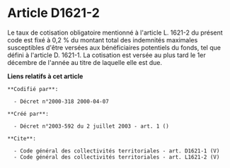 # Article D1621-2

Le taux de cotisation obligatoire mentionné à l'article L. 1621-2 du présent code est fixé à 0,2 % du montant total des
indemnités maximales susceptibles d'être versées aux bénéficiaires potentiels du fonds, tel que défini à l'article D. 1621-1.
La cotisation est versée au plus tard le 1er décembre de l'année au titre de laquelle elle est due.

**Liens relatifs à cet article**

	**Codifié par**:

	  - Décret n°2000-318 2000-04-07

	**Créé par**:

	  - Décret n°2003-592 du 2 juillet 2003 - art. 1 ()

	**Cite**:

	  - Code général des collectivités territoriales - art. D1621-1 (V)
	  - Code général des collectivités territoriales - art. L1621-2 (V)
